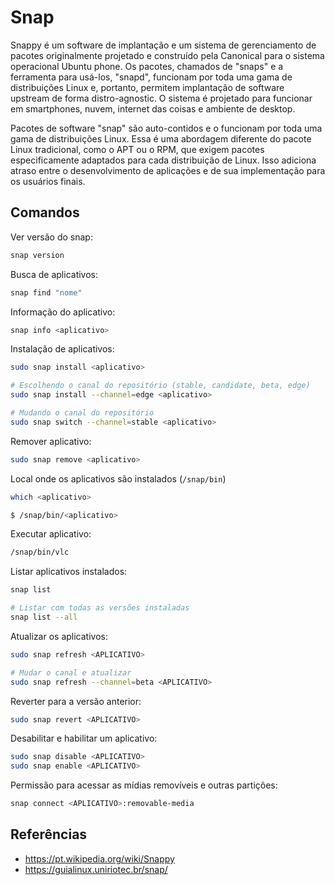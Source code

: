 # Snap

Snappy é um software de implantação e um sistema de gerenciamento de pacotes originalmente projetado e construído pela Canonical para o sistema operacional Ubuntu phone. Os pacotes, chamados de "snaps" e a ferramenta para usá-los, "snapd", funcionam por toda uma gama de distribuições Linux e, portanto, permitem implantação de software upstream de forma distro-agnostic. O sistema é projetado para funcionar em smartphones, nuvem, internet das coisas e ambiente de desktop.

Pacotes de software "snap" são auto-contidos e o funcionam por toda uma gama de distribuições Linux. Essa é uma abordagem diferente do pacote Linux tradicional, como o APT ou o RPM, que exigem pacotes especificamente adaptados para cada distribuição de Linux. Isso adiciona atraso entre o desenvolvimento de aplicações e de sua implementação para os usuários finais.

## Comandos

Ver versão do snap:

```bash
snap version
```

Busca de aplicativos:

```bash
snap find "nome"
```

Informação do aplicativo:

```bash
snap info <aplicativo>
```

Instalação de aplicativos:

```bash
sudo snap install <aplicativo>

# Escolhendo o canal do repositório (stable, candidate, beta, edge)
sudo snap install --channel=edge <aplicativo>

# Mudando o canal do repositório
sudo snap switch --channel=stable <aplicativo>
```

Remover aplicativo:

```bash
sudo snap remove <aplicativo>
```

Local onde os aplicativos são instalados (`/snap/bin`)

```bash
which <aplicativo>

$ /snap/bin/<aplicativo>
```

Executar aplicativo:

```bash
/snap/bin/vlc
```

Listar aplicativos instalados:

```bash
snap list

# Listar com todas as versões instaladas
snap list --all
```

Atualizar os aplicativos:

```bash
sudo snap refresh <APLICATIVO>

# Mudar o canal e atualizar
sudo snap refresh --channel=beta <APLICATIVO>
```

Reverter para a versão anterior:

```bash
sudo snap revert <APLICATIVO>
```

Desabilitar e habilitar um aplicativo:

```bash
sudo snap disable <APLICATIVO>
sudo snap enable <APLICATIVO>
```

Permissão para acessar as mídias removíveis e outras partições:

```bash
snap connect <APLICATIVO>:removable-media
```

## Referências

- <https://pt.wikipedia.org/wiki/Snappy>
- <https://guialinux.uniriotec.br/snap/>

